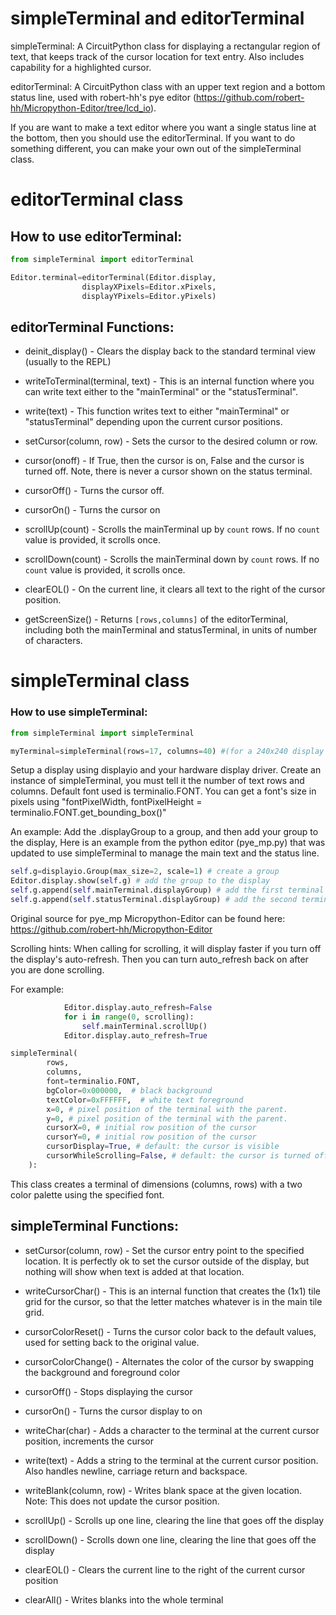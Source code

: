 # simpleTerminal and editorTerminal 

simpleTerminal:  A CircuitPython class for displaying a rectangular region of text, that keeps track of the cursor location for text entry.  Also includes capability for a highlighted cursor.

editorTerminal: A CircuitPython class with an upper text region and a bottom status line, used with robert-hh's pye editor (https://github.com/robert-hh/Micropython-Editor/tree/lcd_io).

If you are want to make a text editor where you want a single status line at the bottom, then you should use the editorTerminal.  If you want to do something different, you can make your own out of the simpleTerminal class.

# editorTerminal class

## How to use editorTerminal:
```python
from simpleTerminal import editorTerminal

Editor.terminal=editorTerminal(Editor.display, 
				displayXPixels=Editor.xPixels,
				displayYPixels=Editor.yPixels)
```                

## editorTerminal Functions:

- deinit_display() - Clears the display back to the standard terminal view (usually to the REPL)

- writeToTerminal(terminal, text) - This is an internal function where you can write text either to the "mainTerminal" or the "statusTerminal".

- write(text) - This function writes text to either "mainTerminal" or "statusTerminal" depending upon the current cursor positions.

- setCursor(column, row) - Sets the cursor to the desired column or row.  

- cursor(onoff) - If True, then the cursor is on, False and the cursor is turned off.
	Note, there is never a cursor shown on the status terminal.

- cursorOff() - Turns the cursor off.

- cursorOn() - Turns the cursor on

- scrollUp(count) - Scrolls the mainTerminal up by `count` rows.  If no `count` value is provided, it scrolls once.

- scrollDown(count) - Scrolls the mainTerminal down by `count` rows.  If no `count` value is provided, it scrolls once.

- clearEOL() - On the current line, it clears all text to the right of the cursor position.

- getScreenSize() - Returns `[rows,columns]` of the editorTerminal, including both the mainTerminal and statusTerminal, in units of number of characters.

# simpleTerminal class

### How to use simpleTerminal:
```python
from simpleTerminal import simpleTerminal

myTerminal=simpleTerminal(rows=17, columns=40) #(for a 240x240 display using the default terminalio.FONT)
```

Setup a display using displayio and your hardware display driver.
Create an instance of simpleTerminal, you must tell it the number of text
rows and columns.
Default font used is terminalio.FONT.
You can get a font's size in pixels using "fontPixelWidth, fontPixelHeight = terminalio.FONT.get_bounding_box()"

An example:
Add the .displayGroup to a group, and then add your group to the display,
Here is an example from the python editor (pye_mp.py) that was updated
to use simpleTerminal to manage the main text and the status line.

```python
self.g=displayio.Group(max_size=2, scale=1) # create a group
Editor.display.show(self.g) # add the group to the display
self.g.append(self.mainTerminal.displayGroup) # add the first terminal's displayGroup to my main group
self.g.append(self.statusTerminal.displayGroup) # add the second terminal's displayGroup to my main group
```

Original source for pye_mp Micropython-Editor can be found here:
     https://github.com/robert-hh/Micropython-Editor


Scrolling hints:
When calling for scrolling, it will display faster if you turn
off the display's auto-refresh. Then you can turn auto_refresh
back on after you are done scrolling.

For example:
```python
            Editor.display.auto_refresh=False
            for i in range(0, scrolling):
                self.mainTerminal.scrollUp()
            Editor.display.auto_refresh=True

simpleTerminal(
        rows,
        columns,
        font=terminalio.FONT,
        bgColor=0x000000,  # black background
        textColor=0xFFFFFF,  # white text foreground
        x=0, # pixel position of the terminal with the parent.
        y=0, # pixel position of the terminal with the parent.
        cursorX=0, # initial row position of the cursor
        cursorY=0, # initial row position of the cursor
        cursorDisplay=True, # default: the cursor is visible
        cursorWhileScrolling=False, # default: the cursor is turned off while scrolling.
    ):
```

This class creates a terminal of dimensions (columns, rows) with a two color palette using the specified font.  

## simpleTerminal Functions:
- setCursor(column, row) - Set the cursor entry point to the specified location.  It is perfectly ok to set the cursor outside of the display, but nothing will show when text is added at that location.

- writeCursorChar() - This is an internal function that creates the (1x1) tile grid for the cursor, so that the letter matches whatever is in the main tile grid.

- cursorColorReset() - Turns the cursor color back to the default values, used for setting back to the original value.

- cursorColorChange() - Alternates the color of the cursor by swapping the background and foreground color

- cursorOff() - Stops displaying the cursor

- cursorOn() - Turns the cursor display to on

- writeChar(char) - Adds a character to the terminal at the current cursor position, increments the cursor

- write(text) - Adds a string to the terminal at the current cursor position.  Also handles newline, carriage return and backspace.

- writeBlank(column, row) - Writes  blank space at the given location.  Note: This does not update the cursor position.

- scrollUp() - Scrolls up one line, clearing the line that goes off the display

- scrollDown() - Scrolls down one line, clearing the line that goes off the display

- clearEOL() - Clears the current line to the right of the current cursor position

- clearAll() - Writes blanks into the whole terminal
